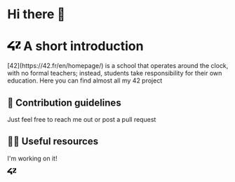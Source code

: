 # Hi there 👋

<h1><img alt="42 Logo" src="https://raw.githubusercontent.com/yboudoui/.github/main/profile/42_logo.svg" height="21px"/> A short introduction</h1>
[42](https://42.fr/en/homepage/) is a school that operates around the clock, with no formal teachers; instead, students take responsibility for their own education.
Here you can find almost all my 42 project

## 🌈 Contribution guidelines
Just feel free to reach me out or post a pull request

## 👩‍💻 Useful resources
I'm working on it!

<a href="https://42.fr/en/homepage/">
<img alt="42 Logo" src="https://raw.githubusercontent.com/yboudoui/.github/main/profile/42_logo.svg" height="14px" />
</a>
